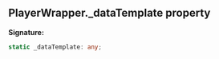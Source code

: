 
## PlayerWrapper.\_dataTemplate property

**Signature:**

```typescript
static _dataTemplate: any;
```
